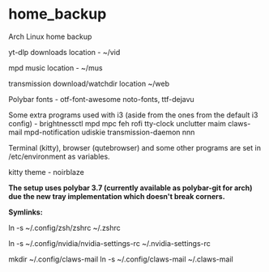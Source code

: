 # home_backup
Arch Linux home backup

yt-dlp downloads location - ~/vid

mpd music location - ~/mus

transmission download/watchdir location ~/web

Polybar fonts - otf-font-awesome noto-fonts, ttf-dejavu

Some extra programs used with i3 (aside from the ones from the default i3 config) - brightnessctl mpd mpc feh rofi tty-clock unclutter maim claws-mail mpd-notification udiskie transmission-daemon nnn

Terminal (kitty), browser (qutebrowser) and some other programs are set in /etc/environment as variables.

kitty theme - noirblaze

<b>The setup uses polybar 3.7 (currently available as polybar-git for arch) due the new tray implementation which doesn't break corners.</b>

<b>Symlinks:</b>

ln -s ~/.config/zsh/zshrc ~/.zshrc

ln -s ~/.config/nvidia/nvidia-settings-rc ~/.nvidia-settings-rc

mkdir ~/.config/claws-mail
ln -s ~/.config/claws-mail ~/.claws-mail
